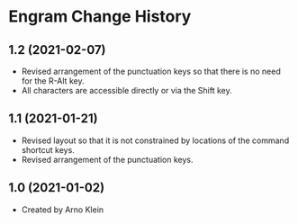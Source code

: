 Engram Change History
====================

1.2 (2021-02-07)
----------------
* Revised arrangement of the punctuation keys so that there is no need for the R-Alt key.
* All characters are accessible directly or via the Shift key. 

1.1 (2021-01-21)
----------------
* Revised layout so that it is not constrained by locations of the command shortcut keys.
* Revised arrangement of the punctuation keys.

1.0 (2021-01-02)
----------------
* Created by Arno Klein

